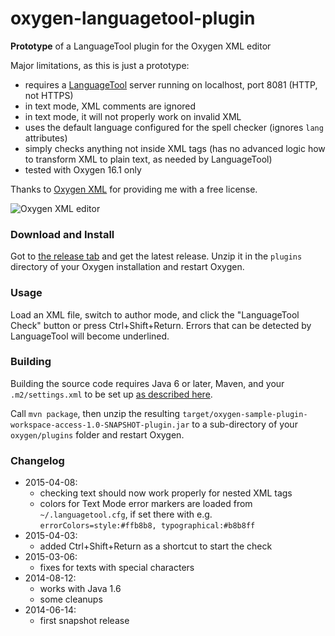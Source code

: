 oxygen-languagetool-plugin
==========================

**Prototype** of a LanguageTool plugin for the Oxygen XML editor

Major limitations, as this is just a prototype:

* requires a [LanguageTool](https://languagetool.org) server running on localhost, port 8081 (HTTP, not HTTPS)
* in text mode, XML comments are ignored
* in text mode, it will not properly work on invalid XML
* uses the default language configured for the spell checker (ignores `lang` attributes)
* simply checks anything not inside XML tags (has no advanced logic how to transform XML to plain text, as needed by LanguageTool)
* tested with Oxygen 16.1 only

Thanks to [Oxygen XML](http://www.oxygenxml.com) for providing me with a free license.

![Oxygen XML editor](http://www.oxygenxml.com/img/resources/oxygen190x62.png)

### Download and Install

Got to [the release tab](https://github.com/danielnaber/oxygen-languagetool-plugin/releases) and get the
latest release. Unzip it in the `plugins` directory of your Oxygen installation and restart Oxygen.

### Usage

Load an XML file, switch to author mode, and click the "LanguageTool Check" button or press Ctrl+Shift+Return.
Errors that can be detected by LanguageTool will become underlined.

### Building

Building the source code requires Java 6 or later, Maven, and your `.m2/settings.xml` to be set up
[as described here](http://www.oxygenxml.com/oxygen_sdk_maven.html#maven_sdk_configuration).

Call `mvn package`, then unzip the resulting `target/oxygen-sample-plugin-workspace-access-1.0-SNAPSHOT-plugin.jar`
to a sub-directory of your `oxygen/plugins` folder and restart Oxygen.

### Changelog

* 2015-04-08:
    * checking text should now work properly for nested XML tags
    * colors for Text Mode error markers are loaded from `~/.languagetool.cfg`,
      if set there with e.g. `errorColors=style:#ffb8b8, typographical:#b8b8ff`
* 2015-04-03:
    * added Ctrl+Shift+Return as a shortcut to start the check
* 2015-03-06:
    * fixes for texts with special characters
* 2014-08-12:
    * works with Java 1.6
    * some cleanups
* 2014-06-14:
    * first snapshot release
